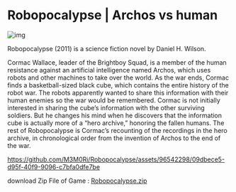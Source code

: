 # Robopocalypse | Archos vs human

![img](https://github.com/M3M0Ri/Robopocalypse/assets/96542298/477730f6-91ea-4287-9fe9-0a6ee5b54b1b)



Robopocalypse (2011) is a science fiction novel by Daniel H. Wilson. 

Cormac Wallace, leader of the Brightboy Squad, is a member of the human resistance against an artificial intelligence named Archos, which uses robots and other machines to take over the world. As the war ends, Cormac finds a basketball-sized black cube, which contains the entire history of the robot war. The robots apparently wanted to share this information with their human enemies so the war would be remembered. Cormac is not initially interested in sharing the cube’s information with the other surviving soldiers. But he changes his mind when he discovers that the information cube is actually more of a “hero archive,” honoring the fallen humans. The rest of Robopocalypse is Cormac’s recounting of the recordings in the hero archive, in chronological order from the invention of Archos to the end of the war.



https://github.com/M3M0Ri/Robopocalypse/assets/96542298/09dbece5-d95f-40f9-9096-c7bfa0dfe7be


download Zip File of Game :  [Robopocalypse.zip](https://github.com/user-attachments/files/16105101/Robopocalypse.zip)


